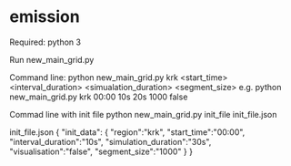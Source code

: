 # emission

Required: python 3

Run new_main_grid.py

Command line:
python new_main_grid.py krk <start_time> <interval_duration> <simualation_duration> <segment_size> <visualisation>
e.g. python new_main_grid.py krk 00:00 10s 20s 1000 false

Commad line with init file
python new_main_grid.py init_file init_file.json

init_file.json
{
  "init_data": {
	  "region":"krk",
	  "start_time":"00:00",
	  "interval_duration":"10s",
	  "simulation_duration":"30s",
	  "visualisation":"false",
	  "segment_size":"1000"
  }
}
